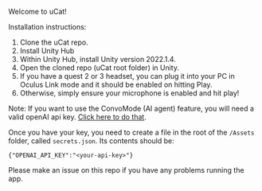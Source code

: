 Welcome to uCat!

Installation instructions:

1. Clone the uCat repo.
2. Install Unity Hub
3. Within Unity Hub, install Unity version 2022.1.4.
4. Open the cloned repo (uCat root folder) in Unity.
5. If you have a quest 2 or 3 headset, you can plug it into your PC in Oculus Link mode and it should be enabled on hitting Play.
5. Otherwise, simply ensure your microphone is enabled and hit play!

Note: If you want to use the ConvoMode (AI agent) feature, you will need a valid openAI api key. [Click here to do that](https://platform.openai.com/api-keys).

Once you have your key, you need to create a file in the root of the `/Assets` folder, called `secrets.json`. Its contents should be:

 `{"OPENAI_API_KEY":"<your-api-key>"}`

Please make an issue on this repo if you have any problems running the app.